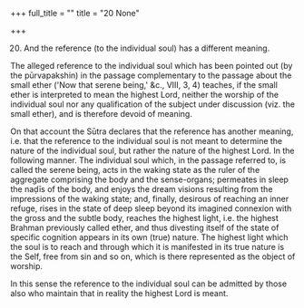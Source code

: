 +++
full_title = ""
title = "20 None"

+++


20. And the reference (to the individual soul) has a different meaning.

The alleged reference to the individual soul which has been pointed out (by the pūrvapakshin) in the passage complementary to the passage about the small ether ('Now that serene being,' &c., VIII, 3, 4) teaches, if the small ether is interpreted to mean the highest Lord, neither the worship of the individual soul nor any qualification of the subject under discussion (viz. the small ether), and is therefore devoid of meaning.

On that account the Sūtra declares that the reference has another meaning, i.e. that the reference to the individual soul is not meant to determine the nature of the individual soul, but rather the nature of the highest Lord. In the following manner. The individual soul which, in the passage referred to, is called the serene being, acts in the waking state as the ruler of the aggregate comprising the body and the sense-organs; permeates in sleep the naḍīs of the body, and enjoys the dream visions resulting from the impressions of the waking state; and, finally, desirous of reaching an inner refuge, rises in the state of deep sleep beyond its imagined connexion with the gross and the subtle body, reaches the highest light, i.e. the highest Brahman previously called ether, and thus divesting itself of the state of specific cognition appears in its own (true) nature. The highest light which the soul is to reach and through which it is manifested in its true nature is the Self, free from sin and so on, which is there represented as the object of worship.

In this sense the reference to the individual soul can be admitted by those also who maintain that in reality the highest Lord is meant.

